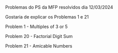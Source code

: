 Problemas do PS da MFP resolvidos dia 12/03/2024

Gostaria de explicar os Problemas 1 e 21

Problem 1 - Multiples of 3 or 5

Problem 20 - Factorial Digit Sum

Problem 21 - Amicable Numbers
